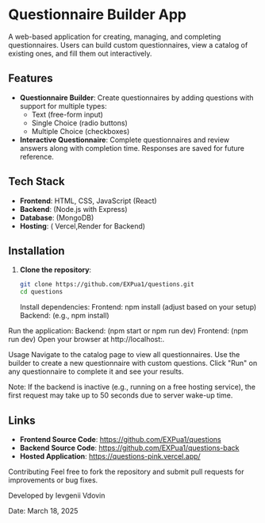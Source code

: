 # Questionnaire Builder App

A web-based application for creating, managing, and completing questionnaires. Users can build custom questionnaires, view a catalog of existing ones, and fill them out interactively.

## Features
- **Questionnaire Builder**: Create questionnaires by adding questions with support for multiple types:
  - Text (free-form input)
  - Single Choice (radio buttons)
  - Multiple Choice (checkboxes)
- **Interactive Questionnaire**: Complete questionnaires and review answers along with completion time. Responses are saved for future reference.

## Tech Stack
- **Frontend**: HTML, CSS, JavaScript (React)
- **Backend**: (Node.js with Express)
- **Database**: (MongoDB)
- **Hosting**: ( Vercel,Render for Backend)

## Installation
1. **Clone the repository**:
   ```bash
   git clone https://github.com/EXPua1/questions.git
   cd questions
   ```

   Install dependencies:
Frontend: npm install (adjust based on your setup)
Backend: (e.g., npm install)

Run the application:
Backend: (npm start or npm run dev)
Frontend: (npm run dev)
Open your browser at http://localhost:<port>.


 
Usage
Navigate to the catalog page to view all questionnaires.
Use the builder to create a new questionnaire with custom questions.
Click "Run" on any questionnaire to complete it and see your results.

Note: If the backend is inactive (e.g., running on a free hosting service), the first request may take up to 50 seconds due to server wake-up time.


## Links
- **Frontend Source Code**: [<https://github.com/EXPua1/questions>](#)
- **Backend Source Code**: [<https://github.com/EXPua1/questions-back>](#)
- **Hosted Application**: [<https://questions-pink.vercel.app/>](#)

Contributing
Feel free to fork the repository and submit pull requests for improvements or bug fixes.


Developed by Ievgenii Vdovin

Date: March 18, 2025
